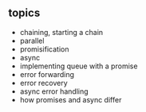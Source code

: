 ## topics
- chaining, starting a chain
- parallel
- promisification
- async
- implementing queue with a promise
- error forwarding
- error recovery
- async error handling 
- how promises and async differ 
